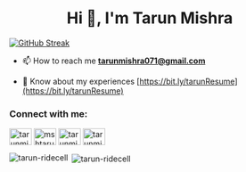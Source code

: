 <h1 align="center">Hi 👋, I'm Tarun Mishra</h1>

[![GitHub Streak](https://streak-stats.demolab.com?user=tarun-ridecell)](https://git.io/streak-stats)
- 📫 How to reach me **tarunmishra071@gmail.com**

- 📄 Know about my experiences [https://bit.ly/tarunResume](https://bit.ly/tarunResume)

<h3 align="left">Connect with me:</h3>
<p align="left">
<a href="https://linkedin.com/in/tarunmishra19" target="blank"><img align="center" src="https://raw.githubusercontent.com/rahuldkjain/github-profile-readme-generator/master/src/images/icons/Social/linked-in-alt.svg" alt="tarunmishra19" height="30" width="40" /></a>
<a href="https://www.codechef.com/users/mshtarun_19" target="blank"><img align="center" src="https://cdn.jsdelivr.net/npm/simple-icons@3.1.0/icons/codechef.svg" alt="mshtarun_19" height="30" width="40" /></a>
<a href="https://codeforces.com/profile/tarunmishra_19" target="blank"><img align="center" src="https://raw.githubusercontent.com/rahuldkjain/github-profile-readme-generator/master/src/images/icons/Social/codeforces.svg" alt="tarunmishra_19" height="30" width="40" /></a>
<a href="https://www.leetcode.com/tarunmishra19" target="blank"><img align="center" src="https://raw.githubusercontent.com/rahuldkjain/github-profile-readme-generator/master/src/images/icons/Social/leet-code.svg" alt="tarunmishra19" height="30" width="40" /></a>
</p>

<p><img align="left" src="https://github-readme-stats.vercel.app/api/top-langs?username=tarun-ridecell&show_icons=true&locale=en&layout=compact" alt="tarun-ridecell" /></p>

<p>&nbsp;<img align="center" src="https://github-readme-stats.vercel.app/api?username=tarun-ridecell&show_icons=true&locale=en" alt="tarun-ridecell" /></p>
